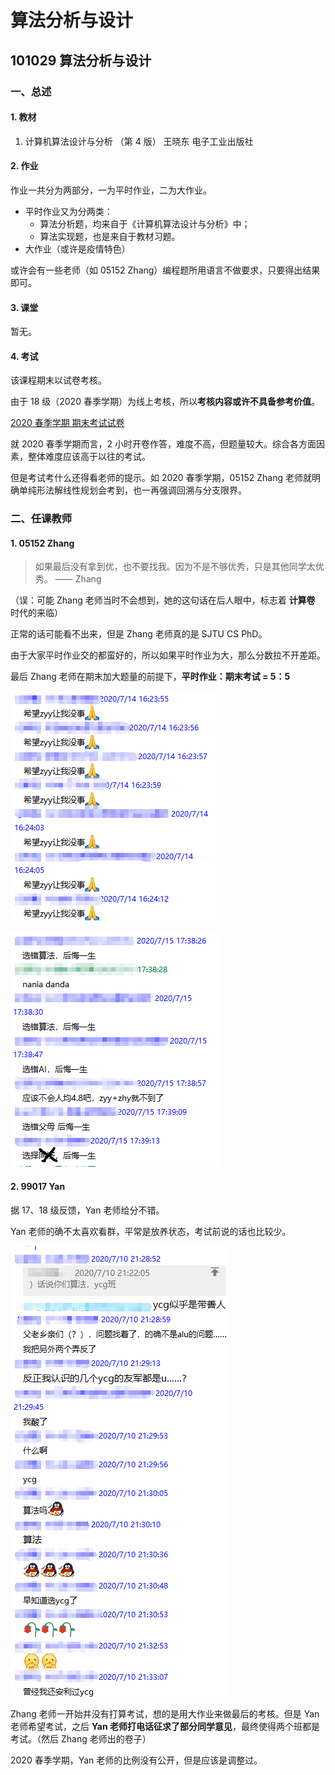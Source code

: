 # 算法分析与设计

## 101029 算法分析与设计

### 一、总述

#### 1. 教材

1. 计算机算法设计与分析 （第 4 版） 王晓东 电子工业出版社

#### 2. 作业

作业一共分为两部分，一为平时作业，二为大作业。

* 平时作业又为分两类：
  * 算法分析题，均来自于《计算机算法设计与分析》中；
  * 算法实现题，也是来自于教材习题。
* 大作业（或许是疫情特色）

或许会有一些老师（如 05152 Zhang）编程题所用语言不做要求，只要得出结果即可。

#### 3. 课堂

暂无。

#### 4. 考试

该课程期末以试卷考核。

由于 18 级（2020 春季学期）为线上考核，所以**考核内容或许不具备参考价值**。

[2020 春季学期 期末考试试卷](https://github.com/TJ-CSCCG/TJCS-Course/tree/master/101029_算法分析与设计/doc/exam/2020-Spring)

就 2020 春季学期而言，2 小时开卷作答，难度不高，但题量较大。综合各方面因素，整体难度应该高于以往的考试。

但是考试考什么还得看老师的提示。如 2020 春季学期，05152 Zhang 老师就明确单纯形法解线性规划会考到，也一再强调回溯与分支限界。

### 二、任课教师

#### 1. 05152 Zhang

> 如果最后没有拿到优，也不要找我。因为不是不够优秀，只是其他同学太优秀。 —— Zhang

（误：可能 Zhang 老师当时不会想到，她的这句话在后人眼中，标志着 **计算卷** 时代的来临）

正常的话可能看不出来，但是 Zhang 老师真的是 SJTU CS PhD。

由于大家平时作业交的都蛮好的，所以如果平时作业为大，那么分数拉不开差距。

最后 Zhang 老师在期末加大题量的前提下，**平时作业：期末考试 = 5：5**

![没事](./img/没事.png)

![兄弟萌，把“一生”打在公屏上](./img/一生.png)

#### 2. 99017 Yan

据 17、18 级反馈，Yan 老师给分不错。

Yan 老师的确不太喜欢看群，平常是放养状态，考试前说的话也比较少。

![早知道](./img/早知道.png)

Zhang 老师一开始并没有打算考试，想的是用大作业来做最后的考核。但是 Yan 老师希望考试，之后 **Yan 老师打电话征求了部分同学意见**，最终使得两个班都是考试。（然后 Zhang 老师出的卷子）

2020 春季学期，Yan 老师的比例没有公开，但是应该是调整过。

